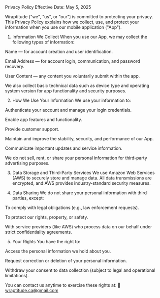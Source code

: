 Privacy Policy
Effective Date: May 5, 2025

Wraptitude ("we", "us", or "our") is committed to protecting your privacy. This Privacy Policy explains how we collect, use, and protect your information when you use our mobile application ("App").

1. Information We Collect
When you use our App, we may collect the following types of information:

Name — for account creation and user identification.

Email Address — for account login, communication, and password recovery.

User Content — any content you voluntarily submit within the app.

We also collect basic technical data such as device type and operating system version for app functionality and security purposes.

2. How We Use Your Information
We use your information to:

Authenticate your account and manage your login credentials.

Enable app features and functionality.

Provide customer support.

Maintain and improve the stability, security, and performance of our App.

Communicate important updates and service information.

We do not sell, rent, or share your personal information for third-party advertising purposes.

3. Data Storage and Third-Party Services
We use Amazon Web Services (AWS) to securely store and manage data.
All data transmissions are encrypted, and AWS provides industry-standard security measures.

4. Data Sharing
We do not share your personal information with third parties, except:

To comply with legal obligations (e.g., law enforcement requests).

To protect our rights, property, or safety.

With service providers (like AWS) who process data on our behalf under strict confidentiality agreements.

5. Your Rights
You have the right to:

Access the personal information we hold about you.

Request correction or deletion of your personal information.

Withdraw your consent to data collection (subject to legal and operational limitations).

You can contact us anytime to exercise these rights at:
📧 wraptitude.ca@gmail.com


